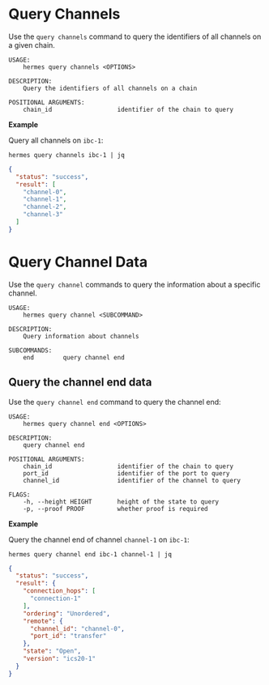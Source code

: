 # Query Channels

Use the `query channels` command to query the identifiers of all channels on a given chain.

```shell
USAGE:
    hermes query channels <OPTIONS>

DESCRIPTION:
    Query the identifiers of all channels on a chain

POSITIONAL ARGUMENTS:
    chain_id                  identifier of the chain to query
```

__Example__

Query all channels on `ibc-1`:

```shell
hermes query channels ibc-1 | jq
```

```json
{
  "status": "success",
  "result": [
    "channel-0",
    "channel-1",
    "channel-2",
    "channel-3"
  ]
}
```

# Query Channel Data

Use the `query channel` commands to query the information about a specific channel.

```shell
USAGE:
    hermes query channel <SUBCOMMAND>

DESCRIPTION:
    Query information about channels

SUBCOMMANDS:
    end        query channel end
```

## Query the channel end data

Use the `query channel end` command to query the channel end:

```shell
USAGE:
    hermes query channel end <OPTIONS>

DESCRIPTION:
    query channel end

POSITIONAL ARGUMENTS:
    chain_id                  identifier of the chain to query
    port_id                   identifier of the port to query
    channel_id                identifier of the channel to query

FLAGS:
    -h, --height HEIGHT       height of the state to query
    -p, --proof PROOF         whether proof is required
```

__Example__

Query the channel end of channel `channel-1` on `ibc-1`:

```shell
hermes query channel end ibc-1 channel-1 | jq
```

```json
{
  "status": "success",
  "result": {
    "connection_hops": [
      "connection-1"
    ],
    "ordering": "Unordered",
    "remote": {
      "channel_id": "channel-0",
      "port_id": "transfer"
    },
    "state": "Open",
    "version": "ics20-1"
  }
}
```


